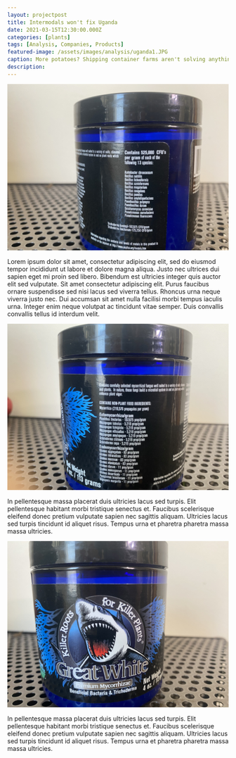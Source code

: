```yaml
---
layout: projectpost
title: Intermodals won't fix Uganda
date: 2021-03-15T12:30:00.000Z
categories: [plants]
tags: [Analysis, Companies, Products]
featured-image: /assets/images/analysis/uganda1.JPG
caption: More potatoes? Shipping container farms aren't solving anything beyond the individual
description: 
---
```


<a data-fancybox="gallery" href="/assets/images/microbiome/greatwhite1.JPG"><img class="projectimage" src="/assets/images/microbiome/greatwhite1.JPG"></a>

Lorem ipsum dolor sit amet, consectetur adipiscing elit, sed do eiusmod tempor incididunt ut labore et dolore magna aliqua. Justo nec ultrices dui sapien eget mi proin sed libero. Bibendum est ultricies integer quis auctor elit sed vulputate. Sit amet consectetur adipiscing elit. Purus faucibus ornare suspendisse sed nisi lacus sed viverra tellus. Rhoncus urna neque viverra justo nec. Dui accumsan sit amet nulla facilisi morbi tempus iaculis urna. Integer enim neque volutpat ac tincidunt vitae semper. Duis convallis convallis tellus id interdum velit. 

<a data-fancybox="gallery" href="/assets/images/microbiome/greatwhite2.JPG"><img class="projectimage" src="/assets/images/microbiome/greatwhite2.JPG"></a>

In pellentesque massa placerat duis ultricies lacus sed turpis. Elit pellentesque habitant morbi tristique senectus et. Faucibus scelerisque eleifend donec pretium vulputate sapien nec sagittis aliquam. Ultricies lacus sed turpis tincidunt id aliquet risus. Tempus urna et pharetra pharetra massa massa ultricies.

<a data-fancybox="gallery" href="/assets/images/microbiome/greatwhite3.JPG"><img class="projectimage" src="/assets/images/microbiome/greatwhite3.JPG"></a>

In pellentesque massa placerat duis ultricies lacus sed turpis. Elit pellentesque habitant morbi tristique senectus et. Faucibus scelerisque eleifend donec pretium vulputate sapien nec sagittis aliquam. Ultricies lacus sed turpis tincidunt id aliquet risus. Tempus urna et pharetra pharetra massa massa ultricies.
 